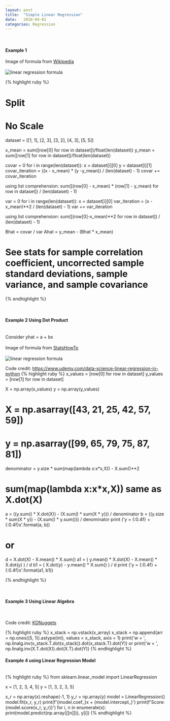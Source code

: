 ```yaml
---
layout: post
title:  "Simple Linear Regression"
date:   2018-04-01
categories: Regression
---
```

<br />
<h4>Example 1</h4>
Image of formula from <a href="https://en.wikipedia.org/wiki/Simple_linear_regression">Wikipedia</a>
<br />
<br />
<img src="https://wikimedia.org/api/rest_v1/media/math/render/svg/ac3b42d4d7b7d8d496bbca97266021f73cceac84" alt="linear regression formula" />

{% highlight ruby %}

# Split
# No Scale

dataset = [[1, 1], [2, 3], [3, 2], [4, 3], [5, 5]]

x_mean = sum([row[0] for row in dataset])/float(len(dataset))
y_mean = sum([row[1] for row in dataset])/float(len(dataset))

covar = 0
for i in range(len(dataset)):
    x = dataset[i][0]
    y = dataset[i][1]
    covar_iteration = ((x - x_mean) * (y -y_mean)) / (len(dataset) - 1)
    covar += covar_iteration

using list comprehension: sum([(row[0] - x_mean) * (row[1] - y_mean) for row in dataset]) / (len(dataset) - 1)

var = 0
for i in range(len(dataset)):
    x = dataset[i][0]
    var_iteration = (x - x_mean)**2  / (len(dataset) - 1)
    var += var_iteration

using list comprehension: sum([(row[0]-x_mean)**2 for row in dataset]) / (len(dataset) - 1)

Bhat = covar / var
Ahat = y_mean - (Bhat * x_mean)

# See stats for sample correlation coefficient, uncorrected sample standard deviations, sample variance, and sample covariance
{% endhighlight %}

<br />
<h4>Example 2 Using Dot Product</h4>
<br />
Consider yhat = a + bx
<br />
<br />
Image of formula from <a href="http://www.statisticshowto.com/probability-and-statistics/regression-analysis/find-a-linear-regression-equation/">StatsHowTo</a>
<br />
<br />
<img src="http://www.statisticshowto.com/wp-content/uploads/2009/11/linearregressionequations.bmp" alt="linear regression formula" />
<p>Code credit: <a href="https://www.udemy.com/data-science-linear-regression-in-python">https://www.udemy.com/data-science-linear-regression-in-python</a>
{% highlight ruby %}
x_values = [row[0] for row in dataset]
y_values = [row[1] for row in dataset]

X = np.array(x_values)
y = np.array(y_values)
# X = np.asarray([43, 21, 25, 42, 57, 59])
# y = np.asarray([99, 65, 79, 75, 87, 81])

denominator = y.size * sum(map(lambda x:x*x,X)) - X.sum()**2
# sum(map(lambda x:x*x,X)) same as X.dot(X)
a = ((y.sum() * X.dot(X)) - (X.sum() * sum(X * y))) / denominator
b = ((y.size * sum(X * y)) - (X.sum() * y.sum())) / denominator
print ('y = {:0.4f} + {:0.4f}x'.format(a, b))

# or

d = X.dot(X) - X.mean() * X.sum()
a1 = ( y.mean() * X.dot(X) - X.mean() * X.dot(y) ) / d
b1 = ( X.dot(y) - y.mean() * X.sum() ) / d
print ('y = {:0.4f} + {:0.4f}x'.format(a1, b1))

{% endhighlight %}

<br />
<h4>Example 3 Using Linear Algebra</h4>
<br />
<p>Code credit: <a href="https://www.kdnuggets.com/2016/11/linear-regression-least-squares-matrix-multiplication-concise-technical-overview.html">KDNuggets</a>
</p>
{% highlight ruby %}
x_stack = np.vstack(x_array)
x_stack = np.append(arr = np.ones((5, 1)).astype(int), values = x_stack, axis = 1)
print('w = ', np.linalg.inv(x_stack.T.dot(x_stack)).dot(x_stack.T).dot(Y))
or
print('w = ', np.linalg.inv(X.T.dot(X)).dot(X.T).dot(Y))
{% endhighlight %}

<br />
<h4>Example 4 using Linear Regression Model</h4>
<br />
{% highlight ruby %}
from sklearn.linear_model import LinearRegression

x = [1, 2, 3, 4, 5]
y = [1, 3, 2, 3, 5]

x_r = np.array(x).reshape(-1, 1)
y_r = np.array(y)
model = LinearRegression()
model.fit(x_r, y_r)
print(f'{model.coef_}x + {model.intercept_}')
print(f'Score: {model.score(x_r, y_r)}')
for i, n in enumerate(x):
    print(model.predict(np.array([[n]])), y[i])
{% endhighlight %}